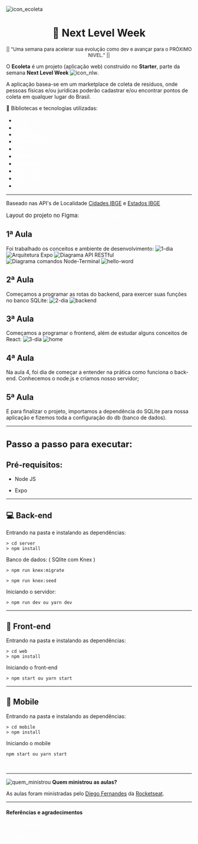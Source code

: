 ![icon_ecoleta](https://user-images.githubusercontent.com/62728109/83677850-2cf1e200-a5b3-11ea-8d04-f91369115c62.png)
</br>
<h1 align="center"> 🚀 Next Level Week </h1>
<p align="center" style="font-size: 13px">|| "Uma semana para acelerar sua evolução como dev e avançar para o PRÓXIMO NIVEL." ||</p>

O **Ecoleta** é um projeto (aplicação web) construído no **Starter**, parte da semana **Next Level Week** ![icon_nlw](https://user-images.githubusercontent.com/62728109/83677578-c076e300-a5b2-11ea-825c-bc31c88da1d2.png).

A aplicação basea-se em um marketplace de coleta de resíduos, onde pessoas físicas e/ou jurídicas poderão cadastrar e/ou encontrar pontos de coleta em qualquer lugar do Brasil.

🧠 Bibliotecas e tecnologias utilizadas:
- <a href="https://www.w3schools.com/html/default.asp" style="text-decoration: none; font-size: 16px; color: #fff;" >HTML5; </a>
- <a href="https://www.w3schools.com/w3css/" style="text-decoration: none; font-size: 16px; color: #fff;" > CSS; </a>
- <a href="https://www.w3schools.com/js/" style="text-decoration: none; fonti-size: 16px; color: #fff"> JavaScript </a>
- <a href="https://www.typescriptlang.org/" style="text-decoration: none; font-size: 16px; color: #fff;" >TypeScript; </a>
- <a href="https://nodejs.org/en/" style="text-decoration: none; font-size: 16px; color: #fff;" >NodeJS </a>
- <a href="https://pt-br.reactjs.org/" style="text-decoration: none; font-size: 16px; color: #fff;" >React</a>
- <a href="https://git-scm.com/" style="text-decoration: none; font-size: 16px; color: #fff;" >Git Bash; </a>
- <a href="http://knexjs.org/" style="text-decoration: none; font-size: 16px; color: #fff;" >Knex SQLite. </a>
- <a href="https://reactnative.dev/" style="text-decoration: none; font-size: 16px; color: #fff;" >React Native </a>
- <a href="https://expo.io/" style="text-decoration: none; font-size: 16px; color: #fff;" >Expo </a>

<hr>

Baseado nas API's de Localidade [Cidades IBGE](https://servicodados.ibge.gov.br/api/docs/localidades?versao=1#api-Municipios-estadosUFMunicipiosGet) e [Estados IBGE](https://servicodados.ibge.gov.br/api/v1/localidades/estados)

<p style="font-size: 15px">Layout do projeto no Figma: <a href="https://www.figma.com/file/9TlOcj6l7D05fZhU12xWT3/Ecoleta-Booster?node-id=0%3A1" style="text-decoration: none; color: #FFF">Ecoleta - Trilha booster do NLW</a></p>

## **1ª Aula**
Foi trabalhado os conceitos e ambiente de desenvolvimento:
![1-dia](https://user-images.githubusercontent.com/57465943/83958261-17481b00-a846-11ea-92a3-213a9fad3f3a.PNG)
![Arquitetura Expo](https://user-images.githubusercontent.com/57465943/83958311-8e7daf00-a846-11ea-80c1-894d4242f593.PNG)
![Diagrama API RESTful](https://user-images.githubusercontent.com/57465943/83958317-90e00900-a846-11ea-8c74-9177db5d8929.PNG)
![Diagrama comandos Node-Terminal](https://user-images.githubusercontent.com/57465943/83958318-93daf980-a846-11ea-8b52-a39cc9e59cb3.PNG)
![hello-word](https://user-images.githubusercontent.com/57465943/83958324-a1907f00-a846-11ea-8962-93d0e836bbdd.PNG)

## **2ª Aula**
Começamos a programar as rotas do backend, para exercer suas funções no banco SQLite:
![2-dia](https://user-images.githubusercontent.com/57465943/83958407-b15c9300-a847-11ea-977a-766e54305bed.PNG)
![backend](https://user-images.githubusercontent.com/57465943/83958408-b3beed00-a847-11ea-9df4-db9a4c7aabe2.PNG)

## **3ª Aula**
Começamos a programar o frontend, além de estudar alguns conceitos de React:
![3-dia](https://user-images.githubusercontent.com/57465943/83958450-3647ac80-a848-11ea-9f8c-cac66ce07398.PNG)
![home](https://user-images.githubusercontent.com/57465943/83958460-5f683d00-a848-11ea-99d5-af97dabbae86.PNG)

## **4ª Aula**
Na aula 4, foi dia de começar a entender na prática como funciona o back-end. Conhecemos o node.js e criamos nosso servidor;


## **5ª Aula**
E para finalizar o projeto, importamos a dependência do SQLite para nossa aplicação e fizemos toda a configuração do db (banco de dados).

<hr>

<h1 style="font-size: 24px">Passo a passo para executar:</h1>
<h2>Pré-requisitos:</h2>

- <p>Node JS</p>
- <p>Expo</p>
<hr>
<h2>💻 Back-end</h2>
<p>Entrando na pasta e instalando as dependências:</p>

```
> cd server
> npm install
```

<p>Banco de dados: ( SQlite com Knex )</p>

```
> npm run knex:migrate
```
```
> npm run knex:seed
```

<p>Iniciando o servidor:</p>

```
> npm run dev ou yarn dev
```
<hr>
<h2>👀 Front-end</h2>
<p>Entrando na pasta e instalando as dependências:</p>

```
> cd web
> npm install
```

<p>Iniciando o front-end</p>

```
> npm start ou yarn start
```
<hr>
<h2>📱 Mobile</h2>
<p>Entrando na pasta e instalando as dependências:</p>

```
> cd mobile
> npm install
```

<p>Iniciando o mobile</p>

```
npm start ou yarn start
```
<br>
<hr>

![quem_ministrou](https://user-images.githubusercontent.com/62728109/83679095-35e3b300-a5b5-11ea-940f-dc15b1e3e9bc.png)
 **Quem ministrou as aulas?**

As aulas foram ministradas pelo [Diego Fernandes](https://github.com/diego3g) da [Rocketseat](https://rocketseat.com.br/).

<hr>

<h4> Referências e agradecimentos </h4>

<a href="https://github.com/carlosantoss/nlw" style="text-decoration: none; color:#FFF">Carlos Santos</a>

<a href="https://github.com/ArmandoVinicius" style="text-decoration: none; color: #FFF">Armando Vinicius</a>
